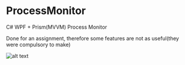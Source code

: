 # ProcessMonitor
C# WPF + Prism(MVVM) Process Monitor

Done for an assignment, therefore some features are not as useful(they were compulsory to make)



![alt text](https://i.imgur.com/r3kYksP.png)


